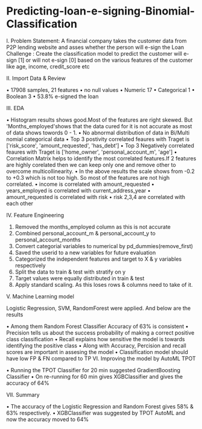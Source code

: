 # Predicting-loan-e-signing-Binomial-Classification

I.	Problem Statement: 
A financial company takes the customer data from P2P lending website and asses whether the person will e-sign the Loan
Challenge : Create the classification model to predict the customer will e-sign [1] or will not e-sign [0] based on the various features of the customer like age, income, credit_score etc

II.	Import Data & Review

•	17908 samples, 21 features
•	no null values
•	Numeric	17
•	Categorical	1
•	Boolean	3
•	53.8% e-signed the loan

III.	EDA

•	Histogram results shows good.Most of the features are right skewed. But 'Months_employed'shows that the data cured for it is not accurate as most of data shows towords 0 - 1.
•	No abnormal distribution of data in Bi/Multi nomial categorical data
•	Top 3 postivity correlated feaures with Traget is  ['risk_score', 'amount_requested', 'has_debt']
•	Top 3 Negatively correlated feaures with Traget is  ['home_owner', 'personal_account_m', 'age']
•	 Correlation Matrix helps to identify the most correlated features.If 2 features are highly corelated then we can keep only one and remove other to overcome multicollinearity.
•	 In the above results the scale shows from -0.2 to +0.3 which is not too high. So most of the features are not high correlated.
•	 income is correlated with amount_requested
•	 years_employed is correlated with current_address_year
•	 amount_requested is correlated with risk
•	 risk 2,3,4 are correlated with each other

IV.	Feature  Engineering

1.	Removed the months_employed column as this is not accurate
2.	Combined personal_account_m & personal_account_y to personal_account_months
3.	Convert categorial variables to numerical by pd_dummies(remove_first)
4.	Saved the userid to a new variables for future evaluation
5.	Categorized the independent features and target to X & y variables respectively
6.	Split the data to train & test with stratify on y
7.	Target values were equally distributed in train & test
8.	Apply standard scaling. As this loses rows & columns need to take of it.

V.	Machine Learning model

Logistic Regression, SVM, RandomForest were applied. And below are the results

•	Among them Random Forest Classifier Accuracy of 63% is consistent
•	Precision tells us about the success probability of making a correct positive class classification
•	Recall explains how sensitive the model is towards identifying the positive class
•	Along with Accuracy, Percision and recall scores are important in assesing the model
•	Classification model should have low FP & FN compared to TP
VI.	Improving the model by AutoML TPOT

•	Running the TPOT Classifier for 20 min suggested GradientBoosting Classifier
•	On re-running for 60 min gives XGBClassifier and gives the accuracy of 64%
 
VII.	Summary

•	The accuracy of the Logistic Regression and Random Forest gives 58% & 63% respectively.
•	XGBClassifier was suggested by TPOT AutoML and now the accuracy moved to 64%




